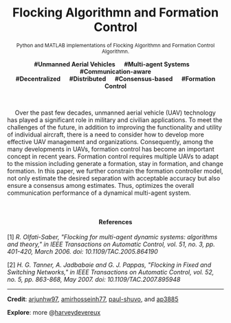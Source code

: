 <h1 align="center">Flocking Algorithmn and Formation Control</h1>

<small><p align="center">Python and MATLAB implementations of  Flocking Algorithmn and Formation Control Algorithmn.</p></small>

<b><p align="center">#Unmanned Aerial Vehicles &emsp; #Multi-agent Systems  &emsp; #Communication-aware <br/> #Decentralized  &emsp; #Distributed  &emsp; #Consensus-based  &emsp; #Formation Control</p></b>

</br>

&emsp; Over the past few decades, unmanned aerial vehicle (UAV) technology has played a significant role in military and civilian applications. To meet the challenges of the future, in addition to improving the functionality and utility of individual aircraft, there is a need to consider how to develop more effective UAV management and organizations. Consequently, among the many developments in UAVs, formation control has become an important concept in recent years. Formation control requires multiple UAVs to adapt to the mission including generate a formation, stay in formation, and change formation. In this paper, we further constrain the formation controller model, not only estimate the desired separation with acceptable accuracy but also ensure a consensus among estimates. Thus, optimizes the overall communication performance of a dynamical multi-agent system.

</br>

<h4 align="center">References</h2>

[1] *R. Olfati-Saber, "Flocking for multi-agent dynamic systems: algorithms and theory," in IEEE Transactions on Automatic Control, vol. 51, no. 3, pp. 401-420, March 2006. doi: 10.1109/TAC.2005.864190*

[2] *H. G. Tanner, A. Jadbabaie and G. J. Pappas, "Flocking in Fixed and Switching Networks," in IEEE Transactions on Automatic Control, vol. 52, no. 5, pp. 863-868, May 2007. doi: 10.1109/TAC.2007.895948*

---

**Credit**: [arjunhw97](https://github.com/arjunhw97/MSN-Flocking-Formation-Control), [amirhosseinh77](https://github.com/amirhosseinh77/Flocking-Multi-Agent), [paul-shuvo](https://github.com/paul-shuvo/MSN-Flocking-Formation-Control), and [ap3885](https://github.com/ap3885/Multi-Agent-Flocking) 

**Explore**: more @[harveydevereux](https://github.com/harveydevereux/Consensus)


